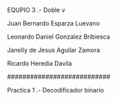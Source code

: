 EQUPIO 3 .- Doble v

Juan Bernardo Esparza Luevano

Leonardo Daniel Gonzalez Bribiesca

Janelly de Jesus Aguilar Zamora

Ricardo Heredia Davila

###########################

Practica 1 .- Decodificador binario



